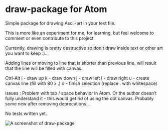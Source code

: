 # draw-package for Atom

Simple package for drawing Ascii-art in your text file.

This is more like an experiment for me, for learning, but feel welcome to comment
or even contribute to this project.

Currently, drawing is pretty destructive so don't draw inside text
or other art you want to keep :)...

Adding lines or moving to line that is shorter than previous line, will result
that the line will be filled with canvas.

Ctrl-Alt    i	- draw up
			k  - draw down
			j  - draw left
			l - draw right
			u     - create canvas line (fill with 80 x .)
			o	 - finish selection (replace . with whitespace)

issues : Problem with tab / space behavior in Atom. Or the author doesn't fully
understand it - this would get rid of using the dot canvas. Probably some new after removing deprecations...

No tests written yet.


![A screenshot of draw-package](https://raw.githubusercontent.com/wiki/erkkikeranen/draw-package/draw-package-demo-movie.gif)
